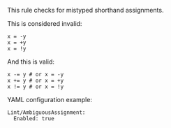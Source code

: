 This rule checks for mistyped shorthand assignments.

This is considered invalid:

```
x = -y
x = +y
x = !y
```

And this is valid:

```
x -= y # or x = -y
x += y # or x = +y
x != y # or x = !y
```

YAML configuration example:

```
Lint/AmbiguousAssignment:
  Enabled: true
```
